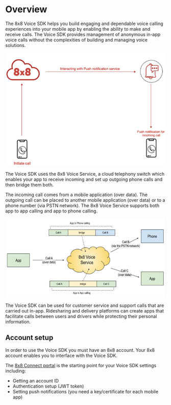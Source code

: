 # Overview

The 8x8 Voice SDK helps you build engaging and dependable voice calling experiences into your mobile app by enabling the ability to make and receive calls. The Voice SDK provides management of anonymous in-app voice calls without the complexities of building and managing voice solutions.

![](../images/58bc566-voice_sdk.png "incoming-call-notification.png")

The Voice SDK uses the 8x8 Voice Service, a cloud telephony switch which enables your app to receive incoming and set up outgoing phone calls and then bridge them both.

The incoming call comes from a mobile application (over data). The outgoing call can be placed to another mobile application (over data) or to a phone number (via PSTN network). The 8x8 Voice Service supports both app to app calling and app to phone calling.

![](../images/d22e7ef-1592805129277.png "call-bridging.png")

The Voice SDK can be used for customer service and support calls that are carried out in-app. Ridesharing and delivery platforms can create apps that facilitate calls between users and drivers while protecting their personal information.

## Account setup

In order to use the Voice SDK you must have an 8x8 account. Your 8x8 account enables you to interface with the Voice SDK.

The [8x8 Connect portal](https://connect.8x8.com/) is the starting point for your Voice SDK settings including:

* Getting an account ID
* Authentication setup (JWT token)
* Setting push notifications (you need a key/certificate for each mobile app)
